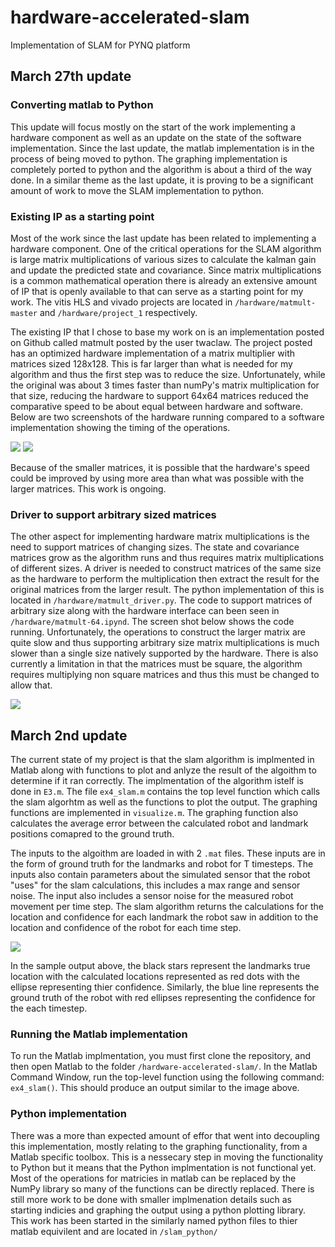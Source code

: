 # hardware-accelerated-slam
Implementation of SLAM for PYNQ platform

## March 27th update

### Converting matlab to Python

This update will focus mostly on the start of the work implementing a hardware component as well as an update on the state of the software implementation. Since the last update, the matlab implementation is in the process of being moved to python. The graphing implementation is completely ported to python and the algorithm is about a third of the way done. In a similar theme as the last update, it is proving to be a significant amount of work to move the SLAM implementation to python. 

### Existing IP as a starting point

Most of the work since the last update has been related to implementing a hardware component. One of the critical operations for the SLAM algorithm is large matrix multiplications of various sizes to calculate the kalman gain and update the predicted state and covariance. Since matrix multiplications is a common mathematical operation there is already an extensive amount of IP that is openly available to that can serve as a starting point for my work. The vitis HLS and vivado projects are located in `/hardware/matmult-master` and `/hardware/project_1` respectively.

The existing IP that I chose to base my work on is an implementation posted on Github called matmult posted by the user twaclaw. The project posted has an optimized hardware implementation of a matrix multiplier with matrices sized 128x128. This is far larger than what is needed for my algorithm and thus the first step was to reduce the size. Unfortunately, while the original was about 3 times faster than numPy's matrix multiplication for that size, reducing the hardware to support 64x64 matrices reduced the comparative speed to be about equal between hardware and software. Below are two screenshots of the hardware running compared to a software implementation showing the timing of the operations. 

![](/hardware/128_timeit.PNG)
![](/hardware/64_timeit.PNG)

Because of the smaller matrices, it is possible that the hardware's speed could be improved by using more area than what was possible with the larger matrices. This work is ongoing. 

### Driver to support arbitrary sized matrices    

The other aspect for implementing hardware matrix multiplications is the need to support matrices of changing sizes. The state and covariance matrices grow as the algorithm runs and thus requires matrix multiplications of different sizes. A driver is needed to construct matrices of the same size as the hardware to perform the multiplication then extract the result for the original matrices from the larger result. The python implementation of this is located in `/hardware/matmult_driver.py`. The code to support matrices of arbitrary size along with the hardware interface can been seen in `/hardware/matmult-64.ipynd`. The screen shot below shows the code running. Unfortunately, the operations to construct the larger matrix are quite slow and thus supporting arbitrary size matrix multiplications is much slower than a single size natively supported by the hardware. There is also currently a limitation in that the matrices must be square, the algorithm requires multiplying non square matrices and thus this must be changed to allow that. 

![](/hardware/expanded_matrix.PNG)


## March 2nd update

The current state of my project is that the slam algorithm is implmented in Matlab along with functions to plot and anlyze the result of the algoithm to determine if it ran correctly. The implmentation of the algorithm istelf is done in `E3.m`. The file `ex4_slam.m` contains the top level function which calls the slam algorhtm as well as the functions to plot the output. The graphing functions are implemented in `visualize.m`. The graphing function also calculates the average error between the calculated robot and landmark positions comapred to the ground truth. 

The inputs to the algoithm are loaded in with 2 `.mat` files. These inputs are in the form of ground truth for the landmarks and robot for T timesteps. The inputs also contain parameters about the simulated sensor that the robot "uses" for the slam calculations, this includes a max range and sensor noise. The input also includes a sensor noise for the measured robot movement per time step. The slam algorithm returns the calculations for the location and confidence for each landmark the robot saw in addition to the location and confidence of the robot for each time step.

![](matlab_sample_output.jpg)

In the sample output above, the black stars represent the landmarks true location with the calculated locations represented as red dots with the ellipse representing thier confidence. Similarly, the blue line represents the ground truth of the robot with red ellipses representing the confidence for the each timestep.

### Running the Matlab implementation

To run the Matlab implmentation, you must first clone the repository, and then open Matlab to the folder `/hardware-accelerated-slam/`. In the Matlab Command Window, run the top-level function using the following command: `ex4_slam()`. This should produce an output similar to the image above.  

### Python implementation

There was a more than expected amount of effor that went into decoupling this implementation, mostly relating to the graphing functionality, from a Matlab specific toolbox. This is a nessecary step in moving the functionality to Python but it means that the Python implmentation is not functional yet. Most of the operations for matricies in matlab can be replaced by the NumPy library so many of the functions can be directly replaced. There is still more work to be done with smaller implmenation details such as starting indicies and graphing the output using a python plotting library. This work has been started in the similarly named python files to thier matlab equivilent and are located in `/slam_python/`